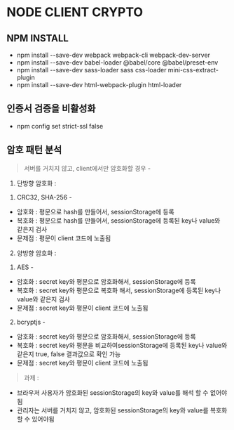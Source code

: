 # NODE CLIENT CRYPTO

## NPM INSTALL

- npm install --save-dev webpack webpack-cli webpack-dev-server
- npm install --save-dev babel-loader @babel/core @babel/preset-env
- npm install --save-dev sass-loader sass css-loader mini-css-extract-plugin
- npm install --save-dev html-webpack-plugin html-loader

## 인증서 검증을 비활성화

- npm config set strict-ssl false

## 암호 패턴 분석

> 서버를 거치지 않고, client에서만 암호화할 경우 -

1. 단방향 암호화 :

1) CRC32, SHA-256 -

- 암호화 : 평문으로 hash를 만들어서, sessionStorage에 등록
- 복호화 : 평문으로 hash를 만들어서, sessionStorage에 등록된 key나 value와 같은지 검사
- 문제점 : 평문이 client 코드에 노출됨

2. 양방향 암호화 :

1) AES -

- 암호화 : secret key와 평문으로 암호화해서, sessionStorage에 등록
- 복호화 : secret key와 평문으로 복호화 해서, sessionStorage에 등록된 key나 value와 같은지 검사
- 문제점 : secret key와 평문이 client 코드에 노출됨

2. bcryptjs -

- 암호화 : secret key와 평문으로 암호화해서, sessionStorage에 등록
- 복호화 : secret key와 평문을 비교하여sessionStorage에 등록된 key나 value와 같은지 true, false 결과값으로 확인 가능
- 문제점 : secret key와 평문이 client 코드에 노출됨

> 과제 :

- 브라우저 사용자가 암호화된 sessionStorage의 key와 value를 해석 할 수 없어야 됨
- 관리자는 서버를 거치지 않고, 암호화된 sessionStorage의 key와 value를 복호화 할 수 있어야됨
